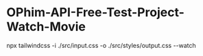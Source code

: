 # OPhim-API-Free-Test-Project-Watch-Movie
npx tailwindcss -i ./src/input.css -o ./src/styles/output.css --watch
